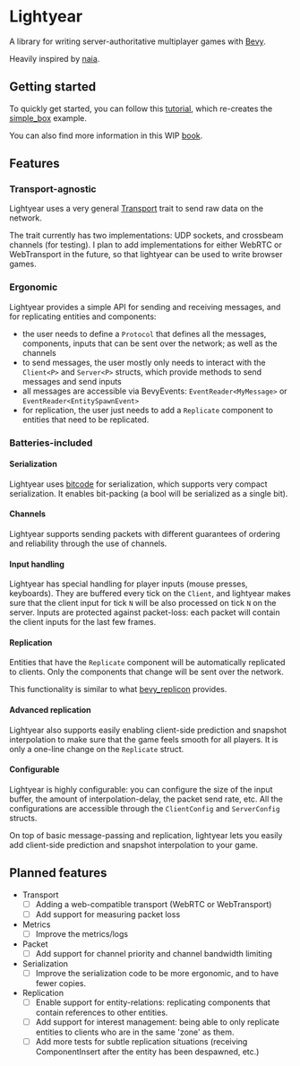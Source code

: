 # Lightyear

A library for writing server-authoritative multiplayer games with [Bevy](https://bevyengine.org/).

Heavily inspired by [naia](https://github.com/naia-lib/naia).


## Getting started

To quickly get started, you can follow this [tutorial](https://cbournhonesque.github.io/lightyear/book/tutorial/title.html), which re-creates the [simple_box](https://github.com/cBournhonesque/lightyear/tree/main/examples/simple_box) example.

You can also find more information in this WIP [book](https://cbournhonesque.github.io/lightyear/book/).

## Features

### Transport-agnostic

Lightyear uses a very general [Transport](https://github.com/cBournhonesque/lightyear/blob/main/lightyear/src/transport/mod.rs) trait to send raw data on the network.

The trait currently has two implementations: UDP sockets, and crossbeam channels (for testing).
I plan to add implementations for either WebRTC or WebTransport in the future, so that lightyear can be used to write browser games.

### Ergonomic

Lightyear provides a simple API for sending and receiving messages, and for replicating entities and components:
- the user needs to define a `Protocol` that defines all the messages, components, inputs that can be sent over the network; as well as the channels
- to send messages, the user mostly only needs to interact with the `Client<P>` and `Server<P>` structs, which provide methods to send messages and send inputs
- all messages are accessible via BevyEvents: `EventReader<MyMessage>` or `EventReader<EntitySpawnEvent>`
- for replication, the user just needs to add a `Replicate` component to entities that need to be replicated.

### Batteries-included

#### Serialization
Lightyear uses [bitcode](https://github.com/SoftbearStudios/bitcode/tree/main) for serialization, which supports very compact serialization.
It enables bit-packing (a bool will be serialized as a single bit).

#### Channels
Lightyear supports sending packets with different guarantees of ordering and reliability through the use of channels.

#### Input handling
Lightyear has special handling for player inputs (mouse presses, keyboards).
They are buffered every tick on the `Client`, and lightyear makes sure that the client input for tick `N` will be also processed on tick `N` on the server.
Inputs are protected against packet-loss: each packet will contain the client inputs for the last few frames.

#### Replication
Entities that have the `Replicate` component will be automatically replicated to clients. Only the components that change will be sent over the network.

This functionality is similar to what [bevy_replicon](https://github.com/lifescapegame/bevy_replicon) provides.

#### Advanced replication
Lightyear also supports easily enabling client-side prediction and snapshot interpolation to make sure that the game feels smooth for all players.
It is only a one-line change on the `Replicate` struct.

#### Configurable
Lightyear is highly configurable: you can configure the size of the input buffer, the amount of interpolation-delay, the packet send rate, etc.
All the configurations are accessible through the `ClientConfig` and `ServerConfig` structs.



On top of basic message-passing and replication, lightyear lets you easily add client-side prediction and snapshot interpolation to your game.


## Planned features

- Transport
    - [ ] Adding a web-compatible transport (WebRTC or WebTransport)
    - [ ] Add support for measuring packet loss
- Metrics
    - [ ] Improve the metrics/logs
- Packet
    - [ ] Add support for channel priority and channel bandwidth limiting
- Serialization
    - [ ] Improve the serialization code to be more ergonomic, and to have fewer copies.
- Replication 
    - [ ] Enable support for entity-relations: replicating components that contain references to other entities.
    - [ ] Add support for interest management: being able to only replicate entities to clients who are in the same 'zone' as them.
    - [ ] Add more tests for subtle replication situations (receiving ComponentInsert after the entity has been despawned, etc.)
